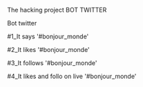 The hacking project
BOT TWITTER

Bot twitter

#1_It says '#bonjour_monde'

#2_It likes '#bonjour_monde'

#3_It follows '#bonjour_monde'

#4_It likes and follo on live '#bonjour_monde'
